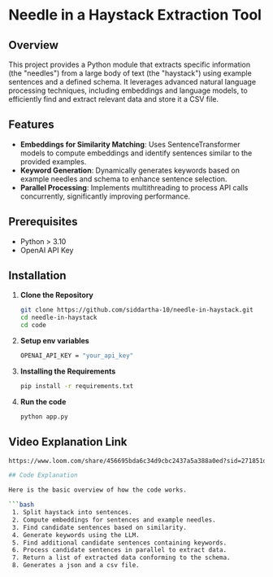 # Needle in a Haystack Extraction Tool

## Overview

This project provides a Python module that extracts specific information (the "needles") from a large body of text (the "haystack") using example sentences and a defined schema. It leverages advanced natural language processing techniques, including embeddings and language models, to efficiently find and extract relevant data and store it a CSV file.

## Features

- **Embeddings for Similarity Matching**: Uses SentenceTransformer models to compute embeddings and identify sentences similar to the provided examples.
- **Keyword Generation**: Dynamically generates keywords based on example needles and schema to enhance sentence selection.
- **Parallel Processing**: Implements multithreading to process API calls concurrently, significantly improving performance.

## Prerequisites

- Python > 3.10
- OpenAI API Key
  
## Installation

1. **Clone the Repository**

   ```bash
   git clone https://github.com/siddartha-10/needle-in-haystack.git
   cd needle-in-haystack
   cd code

2. **Setup env variables**

   ```bash
   OPENAI_API_KEY = "your_api_key"
   
3. **Installing the Requirements**

   ```bash
   pip install -r requirements.txt 

4. **Run the code**
   ```bash
   python app.py


## Video Explanation Link
   ```bash
   https://www.loom.com/share/456695bda6c34d9cbc2437a5a388a0ed?sid=271851df-bf11-4927-bd1a-4aeecb7da818

## Code Explanation

Here is the basic overview of how the code works.

```bash
    1. Split haystack into sentences.
    2. Compute embeddings for sentences and example needles.
    3. Find candidate sentences based on similarity.
    4. Generate keywords using the LLM.
    5. Find additional candidate sentences containing keywords.
    6. Process candidate sentences in parallel to extract data.
    7. Return a list of extracted data conforming to the schema.
    8. Generates a json and a csv file.
